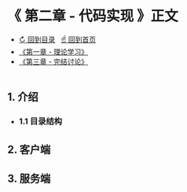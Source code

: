 # 《 第二章 - 代码实现 》正文

- [↻ 回到目录](https://github.com/Lvsi-China/Sherk/raw/master/docs/README.section2.index.md) &nbsp; [☝ 回到首页](https://github.com/Lvsi-China/Sherk/raw/master/README.md)
- [《第一章 - 理论学习》](https://github.com/Lvsi-China/Sherk/raw/master/docs/README.section1.index.md)
- [《第三章 - 完结讨论》](https://github.com/Lvsi-China/Sherk/raw/master/docs/README.section3.index.md)
<br><br/>


## 1. 介绍

- ### 1.1 目录结构

## 2. 客户端

## 3. 服务端

<br/>
